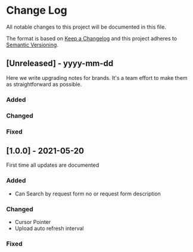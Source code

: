 
# Change Log
All notable changes to this project will be documented in this file.
 
The format is based on [Keep a Changelog](http://keepachangelog.com/)
and this project adheres to [Semantic Versioning](http://semver.org/).

## [Unreleased] - yyyy-mm-dd
 
Here we write upgrading notes for brands. It's a team effort to make them as
straightforward as possible.

 
### Added
 
### Changed
 
### Fixed



## [1.0.0] - 2021-05-20
  
First time all updates are documented
 
### Added

- Can Search by request form no or request form description
 
### Changed

- Cursor Pointer
- Upload auto refresh interval
 
### Fixed


